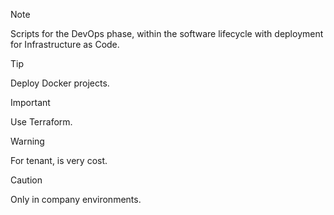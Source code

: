 >[!NOTE]
Scripts for the DevOps phase, within the software lifecycle with deployment for Infrastructure as Code.

>[!TIP]
Deploy Docker projects.

>[!IMPORTANT]
Use Terraform.

>[!WARNING]
For tenant, is very cost.

>[!CAUTION]
Only in company environments.
